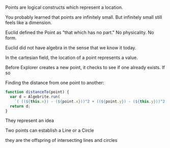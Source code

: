 Points are logical constructs which represent a location.

You probably learned that points are infinitely small. But infinitely small still feels like a dimension.

Euclid defined the Point as "that which has no part." No physicality. No form.

Euclid did not have algebra in the sense that we know it today.

In the cartesian field, the location of a point represents a value.

Before Explorer creates a new point, it checks to see if one already exists. If so

Finding the distance from one point to another:

```js
function distanceTo(point) {
  var d = Algebrite.run(
    `( ((${this.x}) - (${point.x}))^2 + ((${point.y}) - (${this.y}))^2 )^(1/2)` );
  return d;
}
```





They represent an idea

Two points can establish a Line or a Circle

they are the offspring of intersecting lines and circles

